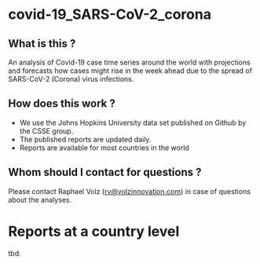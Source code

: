 # covid-19_SARS-CoV-2_corona

## What is this ?
An analysis of Covid-19 case time series around the world with projections and forecasts how cases might rise in the week ahead due to the spread of SARS-CoV-2 (Corona) virus infections.

## How does this work ?

* We use the Johns Hopkins University data set published on Github by the CSSE group.
* The published reports are updated daily.
* Reports are available for most countries in the world

## Whom should I contact for questions ?

Please contact Raphael Volz (rv@volzinnovation.com) in case of questions about the analyses.

# Reports at a country level

tbd.
